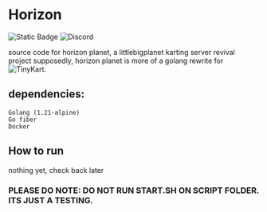 # Horizon
![Static Badge](https://img.shields.io/badge/Powered%20by-Docker-blue.svg) ![Discord](https://img.shields.io/discord/1355105253074407524)

source code for horizon planet, a littlebigplanet karting server revival project
supposedly, horizon planet is more of a golang rewrite for ![TinyKart.](https://github.com/AutumnRivers/TinyKart)

## dependencies:
```
Golang (1.21-alpine)
Go fiber
Docker
```

## How to run
nothing yet, check back later
### PLEASE DO NOTE: DO NOT RUN START.SH ON SCRIPT FOLDER. ITS JUST A TESTING.
